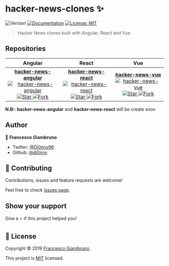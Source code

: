 <!-- 
      NOTE: This file is autogenerated!!!
            Please do not directly edit this file.
            Instead, please edit: README.template.md
-->
# hacker-news-clones ✨
![Version](https://img.shields.io/badge/version-1.0.0-blue.svg?cacheSeconds=2592000)
[![Documentation](https://img.shields.io/badge/documentation-yes-brightgreen.svg)](https://github.com/dj0nny/hacker-news-clones#readme)
[![License: MIT](https://img.shields.io/badge/License-MIT-yellow.svg)](https://github.com/dj0nny/hacker-news-clones#readme)

> Hacker News clones built with Angular, React and Vue

## Repositories

<!--
  Ranking:
     1: hacker-news-angular
     2: hacker-news-react
     3: hacker-news-vue
-->
| Angular | React | Vue |
| :---:         |     :---:      |          :---: |
| [**hacker-news-angular**<br/> ![hacker-news-angular](https://raw.githubusercontent.com/dj0nny/hacker-news-clones/develop/public/angular.png?token=AEFKFPHIP2IDH4IGAX5CB7S5OQBR6)![Star](https://img.shields.io/github/stars/dj0nny/hacker-news-angular.svg?style=social&label=Star) ![Fork](https://img.shields.io/github/forks/dj0nny/hacker-news-angular.svg?style=social&label=Fork)](https://github.com/dj0nny/hacker-news-angular)| [**hacker-news-react**<br/> ![hacker-news-react](https://raw.githubusercontent.com/dj0nny/hacker-news-clones/develop/public/react.png?token=AEFKFPFCJLX4PXWZOJY3RRS5OQB4W)![Star](https://img.shields.io/github/stars/dj0nny/hacker-news-react.svg?style=social&label=Star) ![Fork](https://img.shields.io/github/forks/dj0nny/hacker-news-react.svg?style=social&label=Fork)](https://github.com/dj0nny/hacker-news-react)| [**hacker-news-vue**<br/> ![hacker-news-vue](https://raw.githubusercontent.com/dj0nny/hacker-news-clones/develop/public/vue.png?token=AEFKFPBMO2LLD37J4OUXIAK5OQB6A)![Star](https://img.shields.io/github/stars/dj0nny/hacker-news-vue.svg?style=social&label=Star) ![Fork](https://img.shields.io/github/forks/dj0nny/hacker-news-vue.svg?style=social&label=Fork)](https://github.com/dj0nny/hacker-news-vue)


**N.B:**: **hacker-news-angular** and **hacker-news-react** will be create soon

## Author

👤 **Francesco Giambruno**

* Twitter: [@Dj0nny96](https://twitter.com/Dj0nny96)
* Github: [@dj0nny](https://github.com/dj0nny)

## 🤝 Contributing

Contributions, issues and feature requests are welcome!

Feel free to check [issues page](https://github.com/dj0nny/hacker-news-clones/issues).

## Show your support

Give a ⭐️ if this project helped you!


## 📝 License

Copyright © 2019 [Francesco Giambruno](https://github.com/dj0nny).

This project is [MIT](https://github.com/dj0nny/hacker-news-clones#readme) licensed.